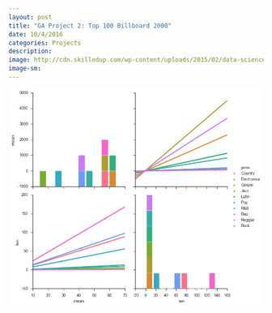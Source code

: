 ```yaml
---
layout: post
title: "GA Project 2: Top 100 Billboard 2000"
date: 10/4/2016
categories: Projects
description: 
image: http://cdn.skilledup.com/wp-content/uploads/2015/02/data-science-illustration-%C2%ADFeature_1290x688_MS.jpg
image-sm:
---
```



<img src='https://github.com/AndrewJeong89/AndrewJeong89.github.io/blob/master/_posts/download.png?raw=true' >

